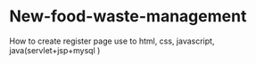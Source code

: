 # New-food-waste-management
How to create register page use to  html, css, javascript, java(servlet+jsp+mysql )
